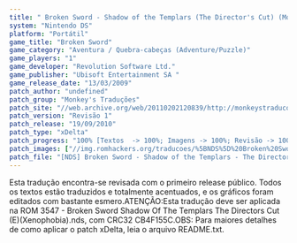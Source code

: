 ```yaml
---
title: " Broken Sword - Shadow of the Templars (The Director's Cut) (Monkey's Traduções)"
system: "Nintendo DS"
platform: "Portátil"
game_title: "Broken Sword"
game_category: "Aventura / Quebra-cabeças (Adventure/Puzzle)"
game_players: "1"
game_developer: "Revolution Software Ltd."
game_publisher: "Ubisoft Entertainment SA "
game_release_date: "13/03/2009"
patch_author: "undefined"
patch_group: "Monkey's Traduções"
patch_site: "//web.archive.org/web/20110202120839/http://monkeystraducoes.com/"
patch_version: "Revisão 1"
patch_release: "19/09/2010"
patch_type: "xDelta"
patch_progress: "100% [Textos  -> 100%; Imagens -> 100%; Revisão -> 100%  (A revisão dos textos foi feita baseada na nova ortografia brasileira.)]"
patch_images: ["//img.romhackers.org/traducoes/%5BNDS%5D%20Broken%20Sword%20-%20Shadow%20Of%20The%20Templars%20-%20The%20Directors%20Cut%20-%20Monkey's%20Tradu%C3%A7%C3%B5es%20-%201.jpg","//img.romhackers.org/traducoes/%5BNDS%5D%20Broken%20Sword%20-%20Shadow%20Of%20The%20Templars%20-%20The%20Directors%20Cut%20-%20Monkey's%20Tradu%C3%A7%C3%B5es%20-%202.jpg","//img.romhackers.org/traducoes/%5BNDS%5D%20Broken%20Sword%20-%20Shadow%20Of%20The%20Templars%20-%20The%20Directors%20Cut%20-%20Monkey's%20Tradu%C3%A7%C3%B5es%20-%203.jpg"]
patch_file: "[NDS] Broken Sword - Shadow of the Templars - The Director's Cut (E) [T-BR] [T-DiegoHH, Gamerulez e Hatsu_Haru G-Monkey's Traduções] [V-1.0 P-100% A-2010].zip"
---
```

Esta tradução encontra-se revisada com o primeiro release público. Todos os textos estão traduzidos e totalmente acentuados, e os gráficos foram editados com bastante esmero.ATENÇÃO:Esta tradução deve ser aplicada na ROM 3547 - Broken Sword Shadow Of The Templars The Directors Cut (E)(Xenophobia).nds, com CRC32 CB4F155C.OBS: Para maiores detalhes de como aplicar o patch xDelta, leia o arquivo README.txt.